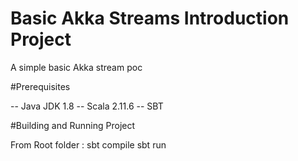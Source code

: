 # Basic Akka Streams Introduction Project

A simple basic Akka stream poc

#Prerequisites

-- Java JDK 1.8
-- Scala 2.11.6
-- SBT

#Building and Running Project

From Root folder : 
sbt compile
sbt run 

